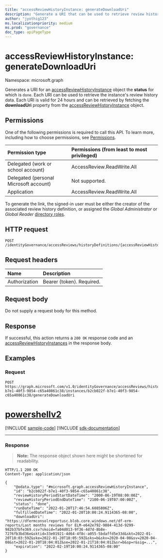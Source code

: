 ```yaml
---
title: "accessReviewHistoryInstance: generateDownloadUri"
description: "Generate a URI that can be used to retrieve review history data."
author: "jyothig123"
ms.localizationpriority: medium
ms.prod: "governance"
doc_type: apiPageType
---
```


# accessReviewHistoryInstance: generateDownloadUri

Namespace: microsoft.graph

Generates a URI for an [accessReviewHistoryInstance](../resources/accessReviewHistoryInstance.md) object the **status** for which is `done`. Each URI can be used to retrieve the instance's review history data. Each URI is valid for 24 hours and can be retrieved by fetching the **downloadUri** property from the [accessReviewHistoryInstance](../resources/accessReviewHistoryInstance.md) object.

## Permissions

One of the following permissions is required to call this API. To learn more, including how to choose permissions, see [Permissions](/graph/permissions-reference).

|Permission type|Permissions (from least to most privileged)|
|:---|:---|
|Delegated (work or school account)|AccessReview.ReadWrite.All|
|Delegated (personal Microsoft account)|Not supported.|
|Application|AccessReview.ReadWrite.All|

To generate the link, the signed-in user must be either the creator of the associated review history definition, or assigned the *Global Administrator* or *Global Reader* [directory roles](/azure/active-directory/roles/permissions-reference).

## HTTP request

<!-- {
  "blockType": "ignored"
}
-->

``` http
POST /identityGovernance/accessReviews/historyDefinitions/{accessReviewHistoryDefinitionId}/instances/{accessReviewHistoryInstanceId}/generateDownloadUri
```

## Request headers

|Name|Description|
|:---|:---|
|Authorization|Bearer {token}. Required.|

## Request body

Do not supply a request body for this method.

## Response

If successful, this action returns a `200 OK` response code and an [accessReviewHistoryInstances](../resources/accessReviewHistoryInstance.md) in the response body.

## Examples

### Request


<!-- {
  "blockType": "request",
  "name": "accessreviewhistoryinstance_generatedownloaduri"
}
-->

``` http
POST https://graph.microsoft.com/v1.0/identityGovernance/accessReviews/historyDefinitions/b2cb022f-b7e1-40f3-9854-c65a40861c38/instances/b2cb022f-b7e1-40f3-9854-c65a40861c38/generateDownloadUri
```

# [powershellv2](#tab/powershellv2)
[!INCLUDE [sample-code](../includes/snippets/powershellv2/accessreviewhistoryinstance-generatedownloaduri-powershellv2-snippets.md)]
[!INCLUDE [sdk-documentation](../includes/snippets/snippets-sdk-documentation-link.md)]

---

### Response


>**Note:** The response object shown here might be shortened for readability.
<!-- {
  "blockType": "response",
  "truncated": true,
  "@odata.type": "microsoft.graph.accessReviewHistoryInstance"
}
-->

``` http
HTTP/1.1 200 OK
Content-Type: application/json

{
    "@odata.type": "#microsoft.graph.accessReviewHistoryInstance",
    "id": "b2cb022f-b7e1-40f3-9854-c65a40861c38",
    "reviewHistoryPeriodStartDateTime": "2000-06-19T08:00:00Z",
    "reviewHistoryPeriodEndDateTime": "2100-06-19T07:00:00Z",
    "status": "done",
    "runDateTime": "2022-01-20T17:46:54.6085806Z",
    "fulfilledDateTime": "2022-01-20T10:00:24.9114365-08:00",
    "downloadUri": "https://dfermconsolreportusc.blob.core.windows.net/df-erm-reports/Last months reviews for ELM-e642e792-9884-413d-9299-982b37bfe369.csv?skoid=fa04d013-9f36-4d7d-8b8e-7276fb3bd36e&sktid=33e01921-4d64-4f8c-a055-5bdaffd5e33d&skt=2022-01-20T18:03:59Z&ske=2022-01-20T18:05:59Z&sks=b&skv=2020-04-08&sv=2020-04-08&st=2022-01-20T18:04:01Z&se=2022-01-21T18:04:01Z&sr=b&sp=r&sig=...",
    "expiration": "2022-02-19T10:00:24.9114365-08:00"
}
```
